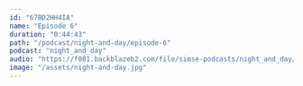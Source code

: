 ```yaml
---
id: "67BD2HH4IA"
name: "Episode 6"
duration: "0:44:43"
path: "/podcast/night-and-day/episode-6"
podcast: "night_and_day"
audio: "https://f001.backblazeb2.com/file/simse-podcasts/night_and_day/night-and-day-episode-6.mp3"
image: "/assets/night-and-day.jpg"
---
```

